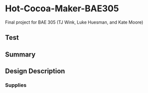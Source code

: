 # Hot-Cocoa-Maker-BAE305
Final project for BAE 305 (TJ Wink, Luke Huesman, and Kate Moore)

## Test

## Summary

## Design Description

### Supplies
